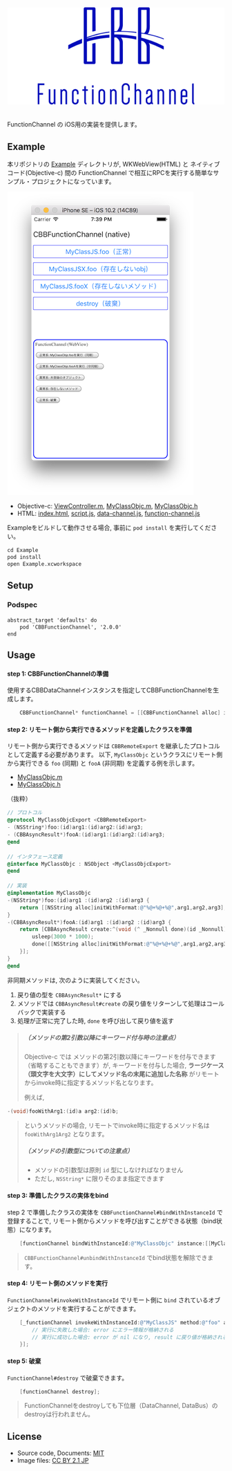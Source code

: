 # <p align="center"><img src="title.png"/></p>
FunctionChannel の iOS用の実装を提供します。

## Example
本リポジトリの [Example](Example) ディレクトリが, WKWebView(HTML) と ネイティブコード(Objective-c) 間の FunctionChannel で相互にRPCを実行する簡単なサンプル・プロジェクトになっています。

![screen-shot](Example/screen-shot.png)

- Objective-c: [ViewController.m](Example/Example/ViewController.m), [MyClassObjc.m](Example/Example/MyClassObjc.m), [MyClassObjc.h](Example/Example/MyClassObjc.h)
- HTML: [index.html](Example/www/index.html), [script.js](Example/www/script.js), [data-channel.js](Example/www/data-channel.js), [function-channel.js](Example/www/function-channel.js)

Exampleをビルドして動作させる場合, 事前に `pod install` を実行してください。
```
cd Example
pod install
open Example.xcworkspace
```

## Setup 
### Podspec
```
abstract_target 'defaults' do
    pod 'CBBFunctionChannel', '2.0.0'
end
```

## Usage
#### step 1: CBBFunctionChannelの準備
使用するCBBDataChannelインスタンスを指定してCBBFunctionChannelを生成します。

```objective-c
    CBBFunctionChannel* functionChannel = [[CBBFunctionChannel alloc] initWithDataChannel:dataChannel];
```

#### step 2: リモート側から実行できるメソッドを定義したクラスを準備
リモート側から実行できるメソッドは `CBBRemoteExport` を継承したプロトコルとして定義する必要があります。
以下, `MyClassObjc` というクラスにリモート側から実行できる `foo` (同期) と `fooA` (非同期) を定義する例を示します。

- [MyClassObjc.m](Example/Example/MyClassObjc.m)
- [MyClassObjc.h](Example/Example/MyClassObjc.h)

（抜粋）
```objective-c
// プロトコル
@protocol MyClassObjcExport <CBBRemoteExport>
- (NSString*)foo:(id)arg1:(id)arg2:(id)arg3;
- (CBBAsyncResult*)fooA:(id)arg1:(id)arg2:(id)arg3;
@end

// インタフェース定義
@interface MyClassObjc : NSObject <MyClassObjcExport>
@end

// 実装
@implementation MyClassObjc
-(NSString*)foo:(id)arg1 :(id)arg2 :(id)arg3 {
    return [[NSString alloc]initWithFormat:@"%@+%@+%@",arg1,arg2,arg3];
}
-(CBBAsyncResult*)fooA:(id)arg1 :(id)arg2 :(id)arg3 {
    return [CBBAsyncResult create:^(void (^ _Nonnull done)(id _Nonnull)) {
        usleep(3000 * 1000);
        done([[NSString alloc]initWithFormat:@"%@+%@+%@",arg1,arg2,arg3]);
    }];
}
@end
```

非同期メソッドは, 次のように実装してください。

1. 戻り値の型を `CBBAsyncResult*` にする
2. メソッドでは `CBBAsyncResult#create` の戻り値をリターンして処理はコールバックで実装する
3. 処理が正常に完了した時, `done` を呼び出して戻り値を返す

>##### （メソッドの第2引数以降にキーワード付与時の注意点）
> Objective-c では メソッドの第2引数以降にキーワードを付与できます（省略することもできます）が, キーワードを付与した場合, __ラージケース（頭文字を大文字）にしてメソッド名の末尾に追加した名称__ がリモートからinvoke時に指定するメソッド名となります。
>
> 例えば,
```objective-c
-(void)fooWithArg1:(id)a arg2:(id)b;
```
> というメソッドの場合, リモートでinvoke時に指定するメソッド名は `fooWithArg1Arg2` となります。
>
>##### （メソッドの引数型についての注意点）
> - メソッドの引数型は原則 `id` 型にしなければなりません
> - ただし, `NSString*` に限りそのまま指定できます

#### step 3: 準備したクラスの実体をbind
step 2 で準備したクラスの実体を `CBBFunctionChannel#bindWithInstanceId` で登録することで, リモート側からメソッドを呼び出すことができる状態（bind状態）になります。

```objective-c
    [functionChannel bindWithInstanceId:@"MyClassObjc" instance:[[MyClassObjc alloc]init]];
```

> `CBBFunctionChannel#unbindWithInstanceId` でbind状態を解除できます。

#### step 4: リモート側のメソッドを実行
`FunctionChannel#invokeWithInstanceId` でリモート側に `bind` されているオブジェクトのメソッドを実行することができます。

```objective-c
    [_functionChannel invokeWithInstanceId:@"MyClassJS" method:@"foo" arguments:@[@"One", @(2), @"3"] callback:^(NSError * _Nullable error, id  _Nullable result) {
        // 実行に失敗した場合: error にエラー情報が格納される
        // 実行に成功した場合: error が nil になり, result に戻り値が格納される
    }];
```

#### step 5: 破棄
`FunctionChannel#destroy` で破棄できます。

```objective-c
    [functionChannel destroy];
```

> FunctionChannelをdestroyしても下位層（DataChannel, DataBus）のdestroyは行われません。

## License
- Source code, Documents: [MIT](LICENSE)
- Image files: [CC BY 2.1 JP](https://creativecommons.org/licenses/by/2.1/jp/)
